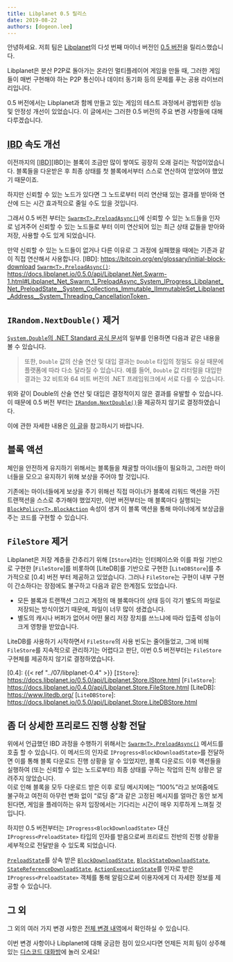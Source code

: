 ```yaml
---
title: Libplanet 0.5 릴리스
date: 2019-08-22
authors: [dogeon.lee]
---
```


안녕하세요. 저희 팀은 [Libplanet]의 다섯 번째 마이너 버전인 [0.5 버전][1]을 릴리스했습니다.

Libplanet은 분산 P2P로 돌아가는 온라인 멀티플레이어 게임을 만들 때, 그러한 게임들이 매번 구현해야 하는 P2P 통신이나 데이터 동기화 등의 문제를 푸는 공용 라이브러리입니다.

0.5 버전에서는 Libplanet과 함께 만들고 있는 게임의 테스트 과정에서 광범위한 성능 및 안정성 개선이 있었습니다. 이 글에서는 그러한 0.5 버전의 주요 변경 사항들에 대해 다루겠습니다.

[Libplanet]: https://libplanet.io/

<abbr title="Initial Block Download">IBD</abbr> 속도 개선
-------------------------------------------------------

이전까지의 [<abbr title="initial block download, 밀린 블록 다운로드">IBD</abbr>][IBD]는 블록이 조금만 많이 쌓여도 굉장히 오래 걸리는 작업이었습니다. 블록들을 다운받은 후 최종 상태를 첫 블록에서부터 스스로 연산하여 얻었어야 했었기 때문이죠.

하지만 신뢰할 수 있는 노드가 있다면 그 노드로부터 미리 연산돼 있는 결과를 받아와 연산에 드는 시간 효과적으로 줄일 수도 있을 것입니다.

그래서 0.5 버전 부터는 [`Swarm<T>.PreloadAsync()`]에 신뢰할 수 있는 노드들을 인자로 넘겨주어 신뢰할 수 있는 노드들로 부터 이미 연산되어 있는 최근 상태 값들을 받아와 저장, 사용할 수도 있게 되었습니다.  

만약 신뢰할 수 있는 노드들이 없거나 다른 이유로 그 과정에 실패했을 때에는 기존과 같이 직접 연산해서 사용합니다.
[IBD]: https://bitcoin.org/en/glossary/initial-block-download
[`Swarm<T>.PreloadAsync()`]: https://docs.libplanet.io/0.5.0/api/Libplanet.Net.Swarm-1.html#Libplanet_Net_Swarm_1_PreloadAsync_System_IProgress_Libplanet_Net_PreloadState__System_Collections_Immutable_IImmutableSet_Libplanet_Address__System_Threading_CancellationToken_


`IRandom.NextDouble()` 제거
------------------------

[`System.Double`의 .NET Standard 공식 문서][official-docs]의 일부를 인용하면 다음과 같은 내용을 볼 수 있습니다.

> 또한, `Double` 값의 산술 연산 및 대입 결과는 `Double` 타입의 정밀도 유실 때문에 플랫폼에 따라 다소 달라질 수 있습니다. 예를 들어, `Double` 값 리터럴을 대입한 결과는 32 비트와 64 비트 버전의 .NET 프레임워크에서 서로 다를 수 있습니다.

위와 같이 Double의 산술 연산 및 대입은 결정적이지 않은 결과를 유발할 수 있습니다. 이 때문에 0.5 버전 부터는 [`IRandom.NextDouble()`]을 제공하지 않기로 결정하였습니다.

이에 관한 자세한 내용은 [이 글][floating-point-determinism]을 참고하시기 바랍니다.

[`IRandom.NextDouble()`]: https://github.com/planetarium/libplanet/pull/419
[official-docs]: https://docs.microsoft.com/en-us/dotnet/api/system.double?view=netstandard-2.0#remarks
[floating-point-determinism]: https://randomascii.wordpress.com/2013/07/16/floating-point-determinism/


블록 액션
-------

체인을 안전하게 유지하기 위해서는 블록들을 채굴할 마이너들이 필요하고, 그러한 마이너들을 모으고 유지하기 위해 보상을 주어야 할 것입니다.
 
기존에는 마이너들에게 보상을 주기 위해선 직접 마이너가 블록에 리워드 액션을 가진 트랜잭션을 스스로 추가해야 했었지만, 이번 버전부터는 매 블록마다 실행되는 [`BlockPolicy<T>.BlockAction`] 속성이 생겨 이 블록 액션을 통해 마이너에게 보상금을 주는 코드를 구현할 수 있습니다.

[`BlockPolicy<T>.BlockAction`]: https://docs.libplanet.io/0.5.0/api/Libplanet.Blockchain.Policies.BlockPolicy-1.html#Libplanet_Blockchain_Policies_BlockPolicy_1_BlockAction


`FileStore` 제거
---------------

Libplanet은 저장 계층을 간추리기 위해 [`IStore`]라는 인터페이스와 이를 파일 기반으로 구현한 [`FileStore`]를 비롯하여 [LiteDB]를 기반으로 구현한 [`LiteDBStore`]를 추가적으로 [0.4] 버전 부터 제공하고 있었습니다.  그러나 `FileStore`는 구현이 내부 구현이 간소하다는 장점에도 불구하고 다음과 같은 한계점도 있었습니다.

- 모든 블록과 트랜잭션 그리고 계정의 매 블록마다의 상태 등이 각기 별도의 파일로 저장되는 방식이었기 때문에, 파일이 너무 많이 생겼습니다.
- 별도의 캐시나 버퍼가 없어서 어떤 물리 저장 장치를 쓰느냐에 따라 입출력 성능이 크게 영향을 받았습니다.

LiteDB를 사용하기 시작하면서 `FileStore`의 사용 빈도는 줄어들었고, 그에 비해 `FileStore`를 지속적으로 관리하기는 어렵다고 판단, 이번 0.5 버전부터는 `FileStore` 구현체를 제공하지 않기로 결정하였습니다.

[0.4]: {{< ref "../07/libplanet-0.4" >}}
[`IStore`]: https://docs.libplanet.io/0.5.0/api/Libplanet.Store.IStore.html
[`FileStore`]: https://docs.libplanet.io/0.4.0/api/Libplanet.Store.FileStore.html
[LiteDB]: https://www.litedb.org/
[`LiteDBStore`]: https://docs.libplanet.io/0.5.0/api/Libplanet.Store.LiteDBStore.html


좀 더 상세한 프리로드 진행 상황 전달
---------------------------

위에서 언급했던 IBD 과정을 수행하기 위해서는 [`Swarm<T>.PreloadAsync()`] 메서드를 호출 할 수 있습니다. 이 메서드의 인자로 `IProgress<BlockDownloadState>`를 전달하면 이를 통해 블록 다운로드 진행 상황을 알 수 있었지만, 블록 다운로드 이후 액션들을 실행하여 (또는 신뢰할 수 있는 노드로부터) 최종 상태를 구하는 작업의 진척 상황은 알려주지 않았습니다.  
이로 인해 블록을 모두 다운로드 받은 이후 로딩 메시지에는 <q>100%</q>라고 보여줌에도 불구하고 여전히 아무런 변화 없이 <q>로딩 중</q>과 같은 고정된 메시지를 얼마간 동안 보게 된다면, 게임을 플레이하는 유저 입장에서는 기다리는 시간이 매우 지루하게 느껴질 것입니다.

하지만 0.5 버전부터는 `IProgress<BlockDownloadState>` 대신 `IProgress<PreloadState>` 타입의 인자를 받음으로써 프리로드 전반의 진행 상황을 세부적으로 전달받을 수 있도록 되었습니다.

[`PreloadState`]를 상속 받은 [`BlockDownloadState`], [`BlockStateDownloadState`],  
[`StateReferenceDownloadState`], [`ActionExecutionState`]를 인자로 받은 `IProgress<PreloadState>` 객체를 통해 알림으로써 이용자에게 더 자세한 정보를 제공할 수 있습니다.

[`Swarm<T>.PreloadAsync()`]: https://docs.libplanet.io/0.5.0/api/Libplanet.Net.Swarm-1.html#Libplanet_Net_Swarm_1_PreloadAsync_System_IProgress_Libplanet_Net_PreloadState__System_Collections_Immutable_IImmutableSet_Libplanet_Address__System_Threading_CancellationToken_
[`RecentStates`]: https://github.com/planetarium/libplanet/blob/master/Libplanet/Net/Messages/RecentStates.cs
[`PreloadState`]: https://docs.libplanet.io/0.5.0/api/Libplanet.Net.PreloadState.html
[`BlockDownloadState`]: https://docs.libplanet.io/0.5.0/api/Libplanet.Net.BlockDownloadState.html
[`BlockStateDownloadState`]: https://docs.libplanet.io/0.5.0/api/Libplanet.Net.BlockStateDownloadState.html
[`StateReferenceDownloadState`]: https://docs.libplanet.io/0.5.0/api/Libplanet.Net.StateReferenceDownloadState.html
[`ActionExecutionState`]: https://docs.libplanet.io/0.5.0/api/Libplanet.Net.ActionExecutionState.html


그 외
----

그 외의 여러 가지 변경 사항은 [전체 변경 내역][1]에서 확인하실 수 있습니다.

이번 변경 사항이나 Libplanet에 대해 궁금한 점이 있으시다면 언제든 저희 팀이 상주해 있는 [디스코드 대화방]에 놀러 오세요!


[1]: https://github.com/planetarium/libplanet/releases/tag/0.5.0
[디스코드 대화방]: https://discord.gg/ue9fgc3
